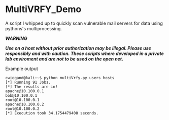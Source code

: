 # MultiVRFY_Demo
A script I whipped up to quickly scan vulnerable mail servers for data using pythons's multiprocessing.

***WARNING***

***Use on a host without prior authorization may be illegal.
Please use responsibly and with caution. These scripts where developed in a private lab enviroment and are not to be used on the open net.***
 
Example output
```
cwiegand@kali:~$ python multiVrfy.py users hosts
[*] Running 91 Jobs.
[*] The results are in!
apache@10.100.0.1
bob@10.100.0.1
root@10.100.0.1
apache@10.100.0.2
root@10.100.0.2
[*] Execution took 34.1754479408 seconds.
```
